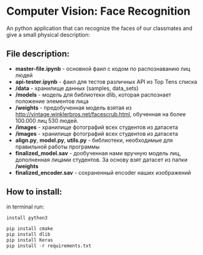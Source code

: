 # Computer Vision: Face Recognition
An python application that can recognize the faces of our classmates and give a small physical description:

## File description:
  - **master-file.ipynb** - основной фаил с кодом по распознаванию лиц людей
  - **api-tester.ipynb** - фаил для тестов различных API из Top Tens списка
  - **/data** - хранилище данных (samples, data_sets)
  - **/models** - модель для библиотеки dlib, которая распознает положение элементов лица
  - **/weights** - предобученная модель взятая из http://vintage.winklerbros.net/facescrub.html, обученная на более 100.000 лиц 530 людей.
  - **/images** - хранилище фотографий всех студентов из датасета
  - **/images** - хранилище фотографий всех студентов из датасета
  - **align.py**, **model.py**, **utils.py** - библиотеки, необходимые для правильной работы программы
  - **finalized_model.sav** - дообученная нами вручную модель лиц, дополненная лицами студентов. За основу взят датасет из папки **/weights**
  - **finalized_encoder.sav** - сохраненный encoder наших изображений
  
## How to install:
  in terminal run:
  ```python
  install python3

  pip install cmake
  pip install dlib
  pip install Keras
  pip install -r requirements.txt
  ```



